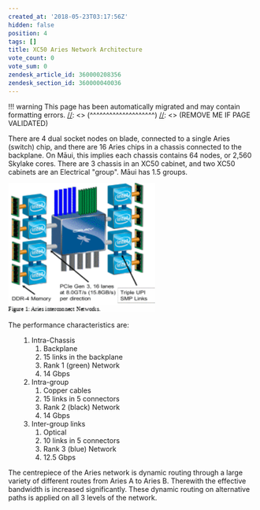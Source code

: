 ```yaml
---
created_at: '2018-05-23T03:17:56Z'
hidden: false
position: 4
tags: []
title: XC50 Aries Network Architecture
vote_count: 0
vote_sum: 0
zendesk_article_id: 360000208356
zendesk_section_id: 360000040036
---
```




[//]: <> (REMOVE ME IF PAGE VALIDATED)
[//]: <> (vvvvvvvvvvvvvvvvvvvv)
!!! warning
    This page has been automatically migrated and may contain formatting errors.
[//]: <> (^^^^^^^^^^^^^^^^^^^^)
[//]: <> (REMOVE ME IF PAGE VALIDATED)

There are 4 dual socket nodes on blade, connected to a single Aries
(switch) chip, and there are 16 Aries chips in a chassis connected to
the backplane. On Māui, this implies each chassis contains 64 nodes, or
2,560 Skylake cores. There are 3 chassis in an XC50 cabinet, and two
XC50 cabinets are an Electrical "group". Māui has 1.5 groups.

<img src="../../assets/images/XC50_Aries_Network_Architecture.gif"
width="298" height="263" alt="UPM_html_2d91e9cdd34d272d.gif" />

The performance characteristics are:

<ol>

1.  Intra-Chassis
    1.  Backplane
    2.  15 links in the backplane
    3.  Rank 1 (green) Network
    4.  14 Gbps
2.  Intra-group
    1.  Copper cables
    2.  15 links in 5 connectors
    3.  Rank 2 (black) Network
    4.  14 Gbps
3.  Inter-group links
    1.  Optical
    2.  10 links in 5 connectors
    3.  Rank 3 (blue) Network
    4.  12.5 Gbps

</ol>

The centrepiece of the Aries network is dynamic routing through a large
variety of different routes from Aries A to Aries B. Therewith the
effective bandwidth is increased significantly. These dynamic routing on
alternative paths is applied on all 3 levels of the network.
